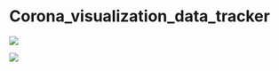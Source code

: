 # Corona_visualization_data_tracker

![](https://pbs.twimg.com/media/FbPrVb7WYAAnBKU?format=png&name=900x900)

![](https://pbs.twimg.com/media/FbPNnkFXoAIod0j?format=png&name=360x360)
